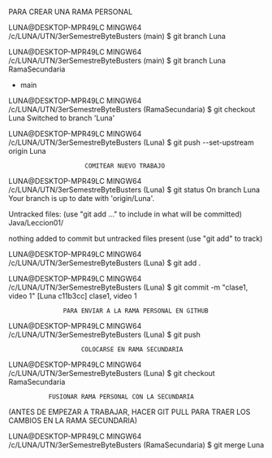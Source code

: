 PARA CREAR UNA RAMA PERSONAL

LUNA@DESKTOP-MPR49LC MINGW64 /c/LUNA/UTN/3erSemestreByteBusters (main)
$ git branch Luna

LUNA@DESKTOP-MPR49LC MINGW64 /c/LUNA/UTN/3erSemestreByteBusters (main)
$ git branch
  Luna
  RamaSecundaria
* main

LUNA@DESKTOP-MPR49LC MINGW64 /c/LUNA/UTN/3erSemestreByteBusters (RamaSecundaria)
$ git checkout Luna
Switched to branch 'Luna'

LUNA@DESKTOP-MPR49LC MINGW64 /c/LUNA/UTN/3erSemestreByteBusters (Luna)
$ git push --set-upstream origin Luna


                         COMITEAR NUEVO TRABAJO

LUNA@DESKTOP-MPR49LC MINGW64 /c/LUNA/UTN/3erSemestreByteBusters (Luna)
$ git status
On branch Luna
Your branch is up to date with 'origin/Luna'.

Untracked files:
  (use "git add <file>..." to include in what will be committed)
        Java/Leccion01/

nothing added to commit but untracked files present (use "git add" to track)

LUNA@DESKTOP-MPR49LC MINGW64 /c/LUNA/UTN/3erSemestreByteBusters (Luna)
$ git add .

LUNA@DESKTOP-MPR49LC MINGW64 /c/LUNA/UTN/3erSemestreByteBusters (Luna)
$ git commit -m "clase1, video 1"
[Luna c11b3cc] clase1, video 1


                   PARA ENVIAR A LA RAMA PERSONAL EN GITHUB

LUNA@DESKTOP-MPR49LC MINGW64 /c/LUNA/UTN/3erSemestreByteBusters (Luna)
$ git push


                        COLOCARSE EN RAMA SECUNDARIA 

LUNA@DESKTOP-MPR49LC MINGW64 /c/LUNA/UTN/3erSemestreByteBusters (Luna)
$ git checkout RamaSecundaria


               FUSIONAR RAMA PERSONAL CON LA SECUNDARIA 
(ANTES DE EMPEZAR A TRABAJAR, HACER GIT PULL PARA TRAER LOS CAMBIOS EN LA RAMA SECUNDARIA)

LUNA@DESKTOP-MPR49LC MINGW64 /c/LUNA/UTN/3erSemestreByteBusters (RamaSecundaria)
$ git merge Luna

